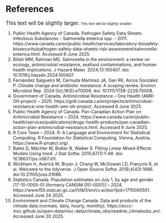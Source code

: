 # References
<span style="font-size: 1.2em;">This text will be slightly larger.</span>
<span style="font-size: 0.8em;">This text will be slightly smaller.</span>
<ol>
  <li>Public Health Agency of Canada. Pathogen Safety Data Sheets: Infectious Substances – Salmonella enterica spp. – 2011.  https://www.canada.ca/en/public-health/services/laboratory-biosafety-biosecurity/pathogen-safety-data-sheets-risk-assessment/salmonella-enterica.html. Accessed 6 June 2025.</li>
  <li>Billah MM, Rahman MS. Salmonella in the environment: a review on ecology, antimicrobial resistance, seafood contaminations, and human health implications. J Hazard Mater. 2024;13:100407. doi: 10.1016/j.hazadv.2024.100407.</li>
    <li>Fernández Salgueiro M, Cernuda Martínez JA, Gan RK, Arcos González P. Climate change and antibiotic resistance: A scoping review. Environ Microbiol Rep. 2024 Oct;16(5):e70008. doi: 10.1111/1758-2229.70008.</li>
  <li>Government of Canada. Antimicrobial Resistance – One Health (AMR-OH project) – 2025. https://grdi.canada.ca/en/projects/antimicrobial-resistance-one-health-amr-oh-project. Accessed 6 June 2025.</li>
    <li>Public Health Agency of Canada. Pan-Canadian Action Plan on Antimicrobial Resistance – 2024. https://www.canada.ca/en/public-health/services/publications/drugs-health-products/pan-canadian-action-plan-antimicrobial-resistance.html. Accessed 6 June 2025.</li>
  <li>R Core Team – 2024. R: A Language and Environment for Statistical Computing. R Foundation for Statistical Computing, Vienna, Austria. https://www.R-project.org/.</li>
  <li>Bates D, Mächler M, Bolker B, Walker S. Fitting Linear Mixed-Effects Models Using lme4. J Stat Softw. 2015;67(1):1–48. doi: 10.18637/jss.v067.i01.</li>
  <li>Wickham H, Averick M, Bryan J, Chang W, McGowan LD, François R, et al. Welcome to the tidyverse. J Open Source Softw. 2019;4(43):1686. doi:10.21105/joss.01686.</li>
  <li>Statistics Canada. Population estimates on July 1, by age and gender [17-10-0005-01 (formerly CANSIM 051-0001)] – 2024. https://www150.statcan.gc.ca/t1/tbl1/en/cv.action?pid=1710000501. Accessed June 24 2025.</li>
  <li>Environment and Climate Change Canada. Data and products of the climate data (normals, daily, hourly, monthly). https://eccc-msc.github.io/open-data/msc-data/climate_obs/readme_climateobs_en/. Accessed June 20 2025.</li>
</ol>

